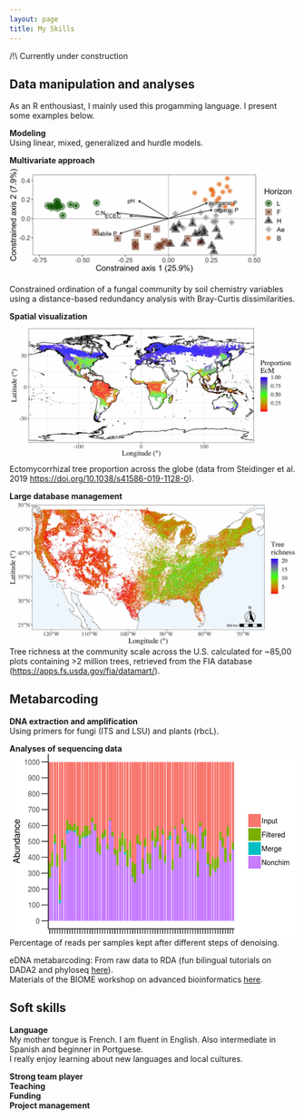 ```yaml
---
layout: page
title: My Skills
---
```


/!\ Currently under construction

## Data manipulation and analyses

As an R enthousiast, I mainly used this progamming language. I present some examples below.

**Modeling**  
Using linear, mixed, generalized and hurdle models.

**Multivariate approach**
![](/img/Fig4.jpg)Constrained ordination of a fungal community by soil chemistry variables using a distance-based redundancy analysis with Bray-Curtis dissimilarities.

**Spatial visualization**
![](/img/map_world_ecmprop.jpg)Ectomycorrhizal tree proportion across the globe (data from Steidinger et al. 2019 https://doi.org/10.1038/s41586-019-1128-0).

**Large database management**
![](/img/map_us_rich.jpg)Tree richness at the community scale across the U.S. calculated for ~85,00 plots containing >2 million trees, retrieved from the FIA database (https://apps.fs.usda.gov/fia/datamart/).

## Metabarcoding

**DNA extraction and amplification**  
Using primers for fungi (ITS and LSU) and plants (rbcL).

**Analyses of sequencing data**
![](/img/index.png)Percentage of reads per samples kept after different steps of denoising.


eDNA metabarcoding: From raw data to RDA (fun bilingual tutorials on DADA2 and phyloseq [here](https://alexiscarter.github.io/metab/)).  
Materials of the BIOME workshop on advanced bioinformatics [here](https://github.com/alexiscarter/BIOME).

## Soft skills  
**Language**  
My mother tongue is French. I am fluent in English. Also intermediate in Spanish and beginner in Portguese.  
I really enjoy learning about new languages and local cultures.

**Strong team player**  
**Teaching**  
**Funding**  
**Project management**

<!---
meta-analyses
Writing of scholarships, and research funds
Teaching (different level, training)
Laboratory skills
Managing, coordination
Supervision of mentees
Phylogenetic
Experimental design
fieldwork
-->
